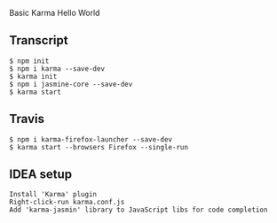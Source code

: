 Basic Karma Hello World

## Transcript

```
$ npm init
$ npm i karma --save-dev
$ karma init
$ npm i jasmine-core --save-dev
$ karma start
```
## Travis

```
$ npm i karma-firefox-launcher --save-dev
$ karma start --browsers Firefox --single-run
```

## IDEA setup

```
Install 'Karma' plugin
Right-click-run karma.conf.js
Add 'karma-jasmin' library to JavaScript libs for code completion
```
